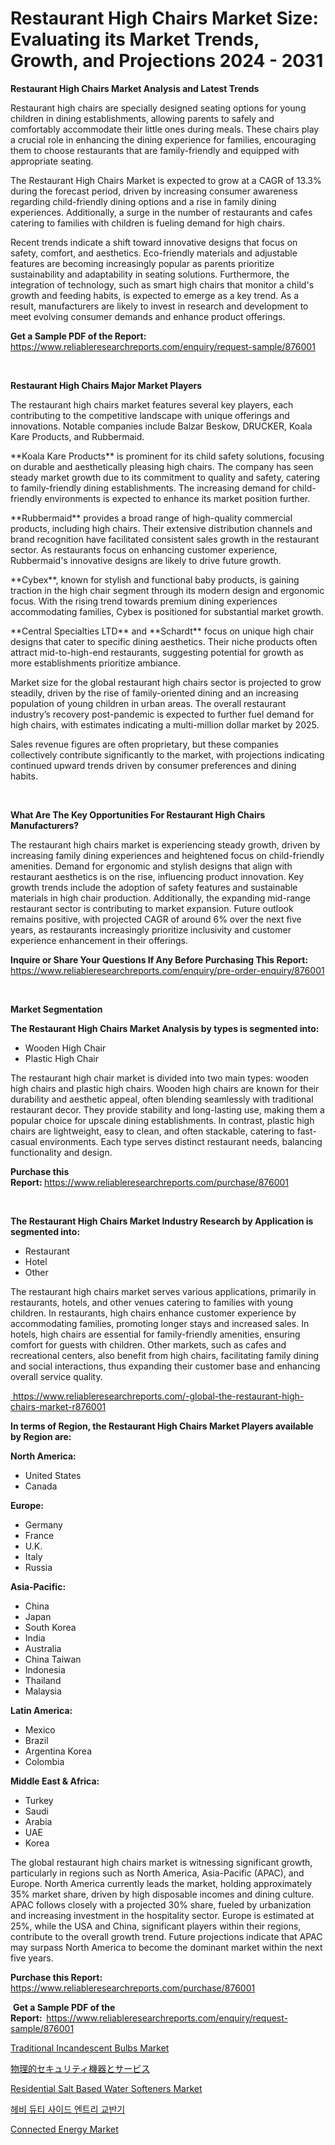 <p><h1>Restaurant High Chairs Market Size: Evaluating its Market Trends, Growth, and Projections 2024 - 2031</h1></p><p><strong>Restaurant High Chairs Market Analysis and Latest Trends</strong></p>
<p><p>Restaurant high chairs are specially designed seating options for young children in dining establishments, allowing parents to safely and comfortably accommodate their little ones during meals. These chairs play a crucial role in enhancing the dining experience for families, encouraging them to choose restaurants that are family-friendly and equipped with appropriate seating.</p><p>The Restaurant High Chairs Market is expected to grow at a CAGR of 13.3% during the forecast period, driven by increasing consumer awareness regarding child-friendly dining options and a rise in family dining experiences. Additionally, a surge in the number of restaurants and cafes catering to families with children is fueling demand for high chairs. </p><p>Recent trends indicate a shift toward innovative designs that focus on safety, comfort, and aesthetics. Eco-friendly materials and adjustable features are becoming increasingly popular as parents prioritize sustainability and adaptability in seating solutions. Furthermore, the integration of technology, such as smart high chairs that monitor a child's growth and feeding habits, is expected to emerge as a key trend. As a result, manufacturers are likely to invest in research and development to meet evolving consumer demands and enhance product offerings.</p></p>
<p><strong>Get a Sample PDF of the Report:&nbsp;</strong> <a href="https://www.reliableresearchreports.com/enquiry/request-sample/876001">https://www.reliableresearchreports.com/enquiry/request-sample/876001</a></p>
<p>&nbsp;</p>
<p><strong>Restaurant High Chairs Major Market Players</strong></p>
<p><p>The restaurant high chairs market features several key players, each contributing to the competitive landscape with unique offerings and innovations. Notable companies include Balzar Beskow, DRUCKER, Koala Kare Products, and Rubbermaid.</p><p>**Koala Kare Products** is prominent for its child safety solutions, focusing on durable and aesthetically pleasing high chairs. The company has seen steady market growth due to its commitment to quality and safety, catering to family-friendly dining establishments. The increasing demand for child-friendly environments is expected to enhance its market position further.</p><p>**Rubbermaid** provides a broad range of high-quality commercial products, including high chairs. Their extensive distribution channels and brand recognition have facilitated consistent sales growth in the restaurant sector. As restaurants focus on enhancing customer experience, Rubbermaid's innovative designs are likely to drive future growth.</p><p>**Cybex**, known for stylish and functional baby products, is gaining traction in the high chair segment through its modern design and ergonomic focus. With the rising trend towards premium dining experiences accommodating families, Cybex is positioned for substantial market growth.</p><p>**Central Specialties LTD** and **Schardt** focus on unique high chair designs that cater to specific dining aesthetics. Their niche products often attract mid-to-high-end restaurants, suggesting potential for growth as more establishments prioritize ambiance.</p><p>Market size for the global restaurant high chairs sector is projected to grow steadily, driven by the rise of family-oriented dining and an increasing population of young children in urban areas. The overall restaurant industry’s recovery post-pandemic is expected to further fuel demand for high chairs, with estimates indicating a multi-million dollar market by 2025.</p><p>Sales revenue figures are often proprietary, but these companies collectively contribute significantly to the market, with projections indicating continued upward trends driven by consumer preferences and dining habits.</p></p>
<p>&nbsp;</p>
<p><strong>What Are The Key Opportunities For Restaurant High Chairs Manufacturers?</strong></p>
<p><p>The restaurant high chairs market is experiencing steady growth, driven by increasing family dining experiences and heightened focus on child-friendly amenities. Demand for ergonomic and stylish designs that align with restaurant aesthetics is on the rise, influencing product innovation. Key growth trends include the adoption of safety features and sustainable materials in high chair production. Additionally, the expanding mid-range restaurant sector is contributing to market expansion. Future outlook remains positive, with projected CAGR of around 6% over the next five years, as restaurants increasingly prioritize inclusivity and customer experience enhancement in their offerings.</p></p>
<p><strong>Inquire or Share Your Questions If Any Before Purchasing This Report:</strong> <a href="https://www.reliableresearchreports.com/enquiry/pre-order-enquiry/876001">https://www.reliableresearchreports.com/enquiry/pre-order-enquiry/876001</a></p>
<p>&nbsp;</p>
<p><strong>Market Segmentation</strong></p>
<p><strong>The Restaurant High Chairs Market Analysis by types is segmented into:</strong></p>
<p><ul><li>Wooden High Chair</li><li>Plastic High Chair</li></ul></p>
<p><p>The restaurant high chair market is divided into two main types: wooden high chairs and plastic high chairs. Wooden high chairs are known for their durability and aesthetic appeal, often blending seamlessly with traditional restaurant decor. They provide stability and long-lasting use, making them a popular choice for upscale dining establishments. In contrast, plastic high chairs are lightweight, easy to clean, and often stackable, catering to fast-casual environments. Each type serves distinct restaurant needs, balancing functionality and design.</p></p>
<p><strong>Purchase this Report:&nbsp;</strong><a href="https://www.reliableresearchreports.com/purchase/876001">https://www.reliableresearchreports.com/purchase/876001</a></p>
<p>&nbsp;</p>
<p><strong>The Restaurant High Chairs Market Industry Research by Application is segmented into:</strong></p>
<p><ul><li>Restaurant</li><li>Hotel</li><li>Other</li></ul></p>
<p><p>The restaurant high chairs market serves various applications, primarily in restaurants, hotels, and other venues catering to families with young children. In restaurants, high chairs enhance customer experience by accommodating families, promoting longer stays and increased sales. In hotels, high chairs are essential for family-friendly amenities, ensuring comfort for guests with children. Other markets, such as cafes and recreational centers, also benefit from high chairs, facilitating family dining and social interactions, thus expanding their customer base and enhancing overall service quality.</p></p>
<p><a href="https://www.reliableresearchreports.com/-global-the-restaurant-high-chairs-market-r876001">&nbsp;https://www.reliableresearchreports.com/-global-the-restaurant-high-chairs-market-r876001</a></p>
<p><strong>In terms of Region, the Restaurant High Chairs Market Players available by Region are:</strong></p>
<p>
    <p> <strong> North America: </strong>
        <ul>
            <li>United States</li>
            <li>Canada</li>
        </ul>
        </p> 
    <p> <strong> Europe: </strong>
        <ul>
            <li>Germany</li>
            <li>France</li>
            <li>U.K.</li>
            <li>Italy</li>
            <li>Russia</li>
        </ul>
        </p> 
    <p> <strong> Asia-Pacific: </strong>
        <ul>
            <li>China</li>
            <li>Japan</li>
            <li>South Korea</li>
            <li>India</li>
            <li>Australia</li>
            <li>China Taiwan</li>
            <li>Indonesia</li>
            <li>Thailand</li>
            <li>Malaysia</li>
        </ul>
        </p> 
    <p> <strong> Latin America: </strong>
        <ul>
            <li>Mexico</li>
            <li>Brazil</li>
            <li>Argentina Korea</li>
            <li>Colombia</li>
        </ul>
        </p> 
    <p> <strong> Middle East & Africa: </strong>
        <ul>
            <li>Turkey</li>
            <li>Saudi</li>
            <li>Arabia</li>
            <li>UAE</li>
            <li>Korea</li>
        </ul>
    </p>
    </p>
<p><p>The global restaurant high chairs market is witnessing significant growth, particularly in regions such as North America, Asia-Pacific (APAC), and Europe. North America currently leads the market, holding approximately 35% market share, driven by high disposable incomes and dining culture. APAC follows closely with a projected 30% share, fueled by urbanization and increasing investment in the hospitality sector. Europe is estimated at 25%, while the USA and China, significant players within their regions, contribute to the overall growth trend. Future projections indicate that APAC may surpass North America to become the dominant market within the next five years.</p></p>
<p><strong>Purchase this Report: </strong><a href="https://www.reliableresearchreports.com/purchase/876001">https://www.reliableresearchreports.com/purchase/876001</a></p>
<p>&nbsp;<strong>Get a Sample PDF of the Report:&nbsp;&nbsp;</strong><a href="https://www.reliableresearchreports.com/enquiry/request-sample/876001">https://www.reliableresearchreports.com/enquiry/request-sample/876001</a></p>
<p><strong></strong></p>
<p><p><a href="https://medium.com/@amelia.martin5698/the-traditional-incandescent-bulbs-market-prioritizes-cost-control-and-efficiency-enhancement-746bd35d3484">Traditional Incandescent Bulbs Market</a></p><p><a href="https://medium.com/@amayrani15moore/physical-security-equipment-and-services-market-%E3%81%AF-%E3%82%B3%E3%82%B9%E3%83%88%E7%AE%A1%E7%90%86%E3%81%A8%E5%8A%B9%E7%8E%87%E5%90%91%E4%B8%8A%E3%82%92%E5%84%AA%E5%85%88%E3%81%97%E3%81%BE%E3%81%99-43282c067b31">物理的セキュリティ機器とサービス</a></p><p><a href="https://github.com/naodanhluon8/Market-Research-Report-List-1/blob/main/residential-salt-based-water-softeners-market.md">Residential Salt Based Water Softeners Market</a></p><p><a href="https://medium.com/@ayeshasikdar777/%EC%84%B8%EA%B3%84-heavy-duty-side-entry-agitators-market-%EC%9D%80-2024%EC%97%90%EC%84%9C-2031%EB%A1%9C-%EC%97%B0%ED%8F%89%EA%B7%A0-%EC%A6%9D%EA%B0%80%EC%9C%A8%EC%9D%84-%EB%B3%B4%EC%9D%BC-%EA%B2%83%EC%9C%BC%EB%A1%9C-%EC%98%88%EC%83%81%EB%90%A9%EB%8B%88%EB%8B%A4-c20c471337b8">헤비 듀티 사이드 엔트리 교반기</a></p><p><a href="https://www.linkedin.com/pulse/connected-energy-market-segmentation-geographical-regions-kbh2c?trackingId=2jkuXiuKSaGMAwKqSUf00Q%3D%3D">Connected Energy Market</a></p></p>
